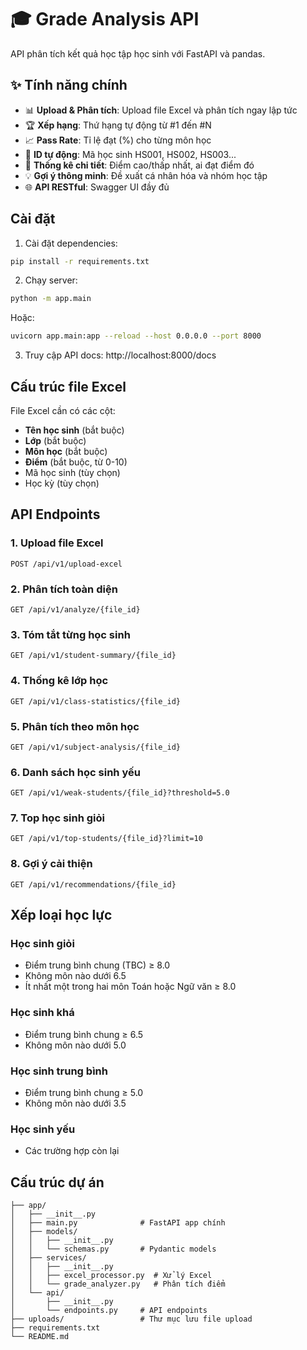 # 🎓 Grade Analysis API

API phân tích kết quả học tập học sinh với FastAPI và pandas.

## ✨ Tính năng chính

- 📊 **Upload & Phân tích**: Upload file Excel và phân tích ngay lập tức
- 🏆 **Xếp hạng**: Thứ hạng tự động từ #1 đến #N
- 📈 **Pass Rate**: Tỉ lệ đạt (%) cho từng môn học
- 👥 **ID tự động**: Mã học sinh HS001, HS002, HS003...
- 🎯 **Thống kê chi tiết**: Điểm cao/thấp nhất, ai đạt điểm đó
- 💡 **Gợi ý thông minh**: Đề xuất cá nhân hóa và nhóm học tập
- 🌐 **API RESTful**: Swagger UI đầy đủ

## Cài đặt

1. Cài đặt dependencies:

```bash
pip install -r requirements.txt
```

2. Chạy server:

```bash
python -m app.main
```

Hoặc:

```bash
uvicorn app.main:app --reload --host 0.0.0.0 --port 8000
```

3. Truy cập API docs: http://localhost:8000/docs

## Cấu trúc file Excel

File Excel cần có các cột:

- **Tên học sinh** (bắt buộc)
- **Lớp** (bắt buộc)
- **Môn học** (bắt buộc)
- **Điểm** (bắt buộc, từ 0-10)
- Mã học sinh (tùy chọn)
- Học kỳ (tùy chọn)

## API Endpoints

### 1. Upload file Excel

```
POST /api/v1/upload-excel
```

### 2. Phân tích toàn diện

```
GET /api/v1/analyze/{file_id}
```

### 3. Tóm tắt từng học sinh

```
GET /api/v1/student-summary/{file_id}
```

### 4. Thống kê lớp học

```
GET /api/v1/class-statistics/{file_id}
```

### 5. Phân tích theo môn học

```
GET /api/v1/subject-analysis/{file_id}
```

### 6. Danh sách học sinh yếu

```
GET /api/v1/weak-students/{file_id}?threshold=5.0
```

### 7. Top học sinh giỏi

```
GET /api/v1/top-students/{file_id}?limit=10
```

### 8. Gợi ý cải thiện

```
GET /api/v1/recommendations/{file_id}
```

## Xếp loại học lực

### Học sinh giỏi

- Điểm trung bình chung (TBC) ≥ 8.0
- Không môn nào dưới 6.5
- Ít nhất một trong hai môn Toán hoặc Ngữ văn ≥ 8.0

### Học sinh khá

- Điểm trung bình chung ≥ 6.5
- Không môn nào dưới 5.0

### Học sinh trung bình

- Điểm trung bình chung ≥ 5.0
- Không môn nào dưới 3.5

### Học sinh yếu

- Các trường hợp còn lại

## Cấu trúc dự án

```
├── app/
│   ├── __init__.py
│   ├── main.py              # FastAPI app chính
│   ├── models/
│   │   ├── __init__.py
│   │   └── schemas.py       # Pydantic models
│   ├── services/
│   │   ├── __init__.py
│   │   ├── excel_processor.py  # Xử lý Excel
│   │   └── grade_analyzer.py   # Phân tích điểm
│   └── api/
│       ├── __init__.py
│       └── endpoints.py     # API endpoints
├── uploads/                 # Thư mục lưu file upload
├── requirements.txt
└── README.md
```

